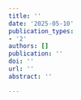 ```yaml
---
title: ''
date: '2025-05-10'
publication_types:
- '2'
authors: []
publication: ''
doi: ''
url: ''
abstract: ''

---
```


